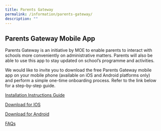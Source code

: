 ```yaml
---
title: Parents Gateway
permalink: /information/parents-gateway/
description: ""
---
```

Parents Gateway Mobile App
--------------------------

Parents Gateway is an initiative by MOE to enable parents to interact with schools more conveniently on administrative matters. Parents will also be able to use this app to stay updated on school’s programme and activities.  
  

We would like to invite you to download the free Parents Gateway mobile app on your mobile phone (available on iOS and Android platforms only) and perform a simple one-time onboarding process. Refer to the link below for a step-by-step guide.

  

[Installation Instructions Guide](/files/INSTRUCTIONAL%20GUIDE%20FOR%20PG%20-%20PPT.pdf)

[Download for IOS](https://itunes.apple.com/sg/app/parents-gateway/id1267198708?mt=8)

[Download for Android](https://play.google.com/store/apps/details?id=com.moe.pgp&hl=en_SG)

[FAQs](/files/FREQUENTLY%20ASKED%20QUESTIONS%20-PARENTS%20GATEWAY.pdf)